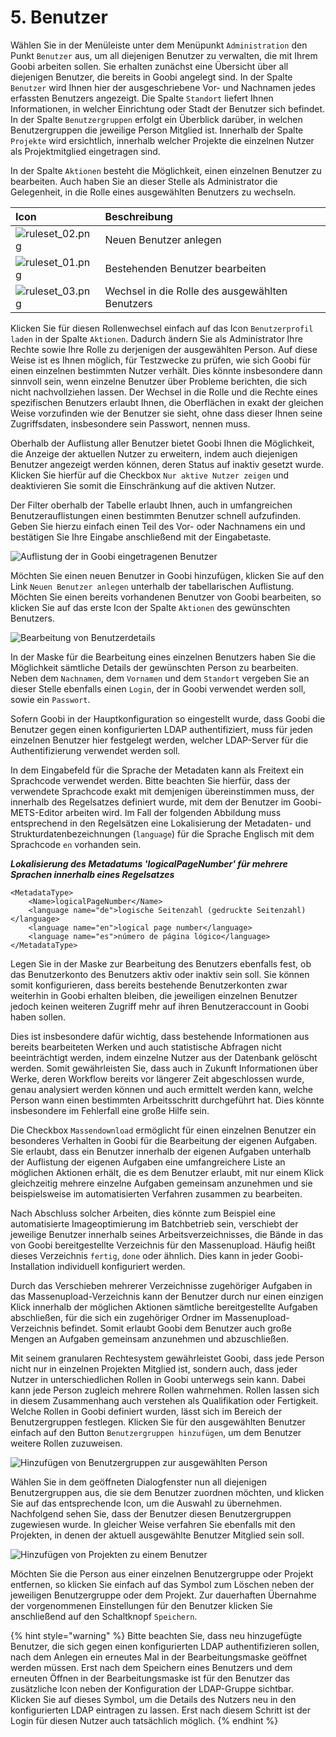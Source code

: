 # 5. Benutzer

Wählen Sie in der Menüleiste unter dem Menüpunkt `Administration` den Punkt `Benutzer` aus, um all diejenigen Benutzer zu verwalten, die mit Ihrem Goobi arbeiten sollen. Sie erhalten zunächst eine Übersicht über all diejenigen Benutzer, die bereits in Goobi angelegt sind. In der Spalte `Benutzer` wird Ihnen hier der ausgeschriebene Vor- und Nachnamen jedes erfassten Benutzers angezeigt. Die Spalte `Standort` liefert Ihnen Informationen, in welcher Einrichtung oder Stadt der Benutzer sich befindet. In der Spalte `Benutzergruppen` erfolgt ein Überblick darüber, in welchen Benutzergruppen die jeweilige Person Mitglied ist. Innerhalb der Spalte `Projekte` wird ersichtlich, innerhalb welcher Projekte die einzelnen Nutzer als Projektmitglied eingetragen sind.

In der Spalte `Aktionen` besteht die Möglichkeit, einen einzelnen Benutzer zu bearbeiten. Auch haben Sie an dieser Stelle als Administrator die Gelegenheit, in die Rolle eines ausgewählten Benutzers zu wechseln.

| Icon | Beschreibung |
| :--- | :--- |
| ![ruleset\_02.png](../.gitbook/assets/ruleset_02.png) | Neuen Benutzer anlegen |
| ![ruleset\_01.png](../.gitbook/assets/ruleset_01.png) | Bestehenden Benutzer bearbeiten |
| ![ruleset\_03.png](../.gitbook/assets/ruleset_03.png) | Wechsel in die Rolle des ausgewählten Benutzers |

Klicken Sie für diesen Rollenwechsel einfach auf das Icon `Benutzerprofil laden` in der Spalte `Aktionen`. Dadurch ändern Sie als Administrator Ihre Rechte sowie Ihre Rolle zu derjenigen der ausgewählten Person. Auf diese Weise ist es Ihnen möglich, für Testzwecke zu prüfen, wie sich Goobi für einen einzelnen bestimmten Nutzer verhält. Dies könnte insbesondere dann sinnvoll sein, wenn einzelne Benutzer über Probleme berichten, die sich nicht nachvollziehen lassen. Der Wechsel in die Rolle und die Rechte eines spezifischen Benutzers erlaubt Ihnen, die Oberflächen in exakt der gleichen Weise vorzufinden wie der Benutzer sie sieht, ohne dass dieser Ihnen seine Zugriffsdaten, insbesondere sein Passwort, nennen muss.

Oberhalb der Auflistung aller Benutzer bietet Goobi Ihnen die Möglichkeit, die Anzeige der aktuellen Nutzer zu erweitern, indem auch diejenigen Benutzer angezeigt werden können, deren Status auf inaktiv gesetzt wurde. Klicken Sie hierfür auf die Checkbox `Nur aktive Nutzer zeigen` und deaktivieren Sie somit die Einschränkung auf die aktiven Nutzer.

Der Filter oberhalb der Tabelle erlaubt Ihnen, auch in umfangreichen Benutzerauflistungen einen bestimmten Benutzer schnell aufzufinden. Geben Sie hierzu einfach einen Teil des Vor- oder Nachnamens ein und bestätigen Sie Ihre Eingabe anschließend mit der Eingabetaste.

![Auflistung der in Goobi eingetragenen Benutzer](../.gitbook/assets/30-61d.png)

Möchten Sie einen neuen Benutzer in Goobi hinzufügen, klicken Sie auf den Link `Neuen Benutzer anlegen` unterhalb der tabellarischen Auflistung. Möchten Sie einen bereits vorhandenen Benutzer von Goobi bearbeiten, so klicken Sie auf das erste Icon der Spalte `Aktionen` des gewünschten Benutzers.

![Bearbeitung von Benutzerdetails](../.gitbook/assets/30-62d.png)

In der Maske für die Bearbeitung eines einzelnen Benutzers haben Sie die Möglichkeit sämtliche Details der gewünschten Person zu bearbeiten. Neben dem `Nachnamen`, dem `Vornamen` und dem `Standort` vergeben Sie an dieser Stelle ebenfalls einen `Login`, der in Goobi verwendet werden soll, sowie ein `Passwort`.

Sofern Goobi in der Hauptkonfiguration so eingestellt wurde, dass Goobi die Benutzer gegen einen konfigurierten LDAP authentifiziert, muss für jeden einzelnen Benutzer hier festgelegt werden, welcher LDAP-Server für die Authentifizierung verwendet werden soll.

In dem Eingabefeld für die Sprache der Metadaten kann als Freitext ein Sprachcode verwendet werden. Bitte beachten Sie hierfür, dass der verwendete Sprachcode exakt mit demjenigen übereinstimmen muss, der innerhalb des Regelsatzes definiert wurde, mit dem der Benutzer im Goobi-METS-Editor arbeiten wird. Im Fall der folgenden Abbildung muss entsprechend in den Regelsätzen eine Lokalisierung der Metadaten- und Strukturdatenbezeichnungen \(`language`\) für die Sprache Englisch mit dem Sprachcode `en` vorhanden sein.

_**Lokalisierung des Metadatums 'logicalPageNumber' für mehrere Sprachen innerhalb eines Regelsatzes**_

```markup
<MetadataType>
    <Name>logicalPageNumber</Name>
    <language name="de">logische Seitenzahl (gedruckte Seitenzahl)</language>
    <language name="en">logical page number</language>
    <language name="es">número de página lógico</language>
</MetadataType>
```

Legen Sie in der Maske zur Bearbeitung des Benutzers ebenfalls fest, ob das Benutzerkonto des Benutzers aktiv oder inaktiv sein soll. Sie können somit konfigurieren, dass bereits bestehende Benutzerkonten zwar weiterhin in Goobi erhalten bleiben, die jeweiligen einzelnen Benutzer jedoch keinen weiteren Zugriff mehr auf ihren Benutzeraccount in Goobi haben sollen.

Dies ist insbesondere dafür wichtig, dass bestehende Informationen aus bereits bearbeiteten Werken und auch statistische Abfragen nicht beeinträchtigt werden, indem einzelne Nutzer aus der Datenbank gelöscht werden. Somit gewährleisten Sie, dass auch in Zukunft Informationen über Werke, deren Workflow bereits vor längerer Zeit abgeschlossen wurde, genau analysiert werden können und auch ermittelt werden kann, welche Person wann einen bestimmten Arbeitsschritt durchgeführt hat. Dies könnte insbesondere im Fehlerfall eine große Hilfe sein.

Die Checkbox `Massendownload` ermöglicht für einen einzelnen Benutzer ein besonderes Verhalten in Goobi für die Bearbeitung der eigenen Aufgaben. Sie erlaubt, dass ein Benutzer innerhalb der eigenen Aufgaben unterhalb der Auflistung der eigenen Aufgaben eine umfangreichere Liste an möglichen Aktionen erhält, die es dem Benutzer erlaubt, mit nur einem Klick gleichzeitig mehrere einzelne Aufgaben gemeinsam anzunehmen und sie beispielsweise im automatisierten Verfahren zusammen zu bearbeiten.

Nach Abschluss solcher Arbeiten, dies könnte zum Beispiel eine automatisierte Imageoptimierung im Batchbetrieb sein, verschiebt der jeweilige Benutzer innerhalb seines Arbeitsverzeichnisses, die Bände in das von Goobi bereitgestellte Verzeichnis für den Massenupload. Häufig heißt dieses Verzeichnis `fertig`, `done` oder ähnlich. Dies kann in jeder Goobi-Installation individuell konfiguriert werden.

Durch das Verschieben mehrerer Verzeichnisse zugehöriger Aufgaben in das Massenupload-Verzeichnis kann der Benutzer durch nur einen einzigen Klick innerhalb der möglichen Aktionen sämtliche bereitgestellte Aufgaben abschließen, für die sich ein zugehöriger Ordner im Massenupload-Verzeichnis befindet. Somit erlaubt Goobi dem Benutzer auch große Mengen an Aufgaben gemeinsam anzunehmen und abzuschließen.

Mit seinem granularen Rechtesystem gewährleistet Goobi, dass jede Person nicht nur in einzelnen Projekten Mitglied ist, sondern auch, dass jeder Nutzer in unterschiedlichen Rollen in Goobi unterwegs sein kann. Dabei kann jede Person zugleich mehrere Rollen wahrnehmen. Rollen lassen sich in diesem Zusammenhang auch verstehen als Qualifikation oder Fertigkeit. Welche Rollen in Goobi definiert wurden, lässt sich im Bereich der Benutzergruppen festlegen. Klicken Sie für den ausgewählten Benutzer einfach auf den Button `Benutzergruppen hinzufügen`, um dem Benutzer weitere Rollen zuzuweisen.

![Hinzuf&#xFC;gen von Benutzergruppen zur ausgew&#xE4;hlten Person](../.gitbook/assets/30-63d.png)

Wählen Sie in dem geöffneten Dialogfenster nun all diejenigen Benutzergruppen aus, die sie dem Benutzer zuordnen möchten, und klicken Sie auf das entsprechende Icon, um die Auswahl zu übernehmen. Nachfolgend sehen Sie, dass der Benutzer diesen Benutzergruppen zugewiesen wurde. In gleicher Weise verfahren Sie ebenfalls mit den Projekten, in denen der aktuell ausgewählte Benutzer Mitglied sein soll.

![Hinzuf&#xFC;gen von Projekten zu einem Benutzer](../.gitbook/assets/30-64d.png)

Möchten Sie die Person aus einer einzelnen Benutzergruppe oder Projekt entfernen, so klicken Sie einfach auf das Symbol zum Löschen neben der jeweiligen Benutzergruppe oder dem Projekt. Zur dauerhaften Übernahme der vorgenommenen Einstellungen für den Benutzer klicken Sie anschließend auf den Schaltknopf `Speichern`.

{% hint style="warning" %}
Bitte beachten Sie, dass neu hinzugefügte Benutzer, die sich gegen einen konfigurierten LDAP authentifizieren sollen, nach dem Anlegen ein erneutes Mal in der Bearbeitungsmaske geöffnet werden müssen. Erst nach dem Speichern eines Benutzers und dem erneuten Öffnen in der Bearbeitungsmaske ist für den Benutzer das zusätzliche Icon neben der Konfiguration der LDAP-Gruppe sichtbar. Klicken Sie auf dieses Symbol, um die Details des Nutzers neu in den konfigurierten LDAP eintragen zu lassen. Erst nach diesem Schritt ist der Login für diesen Nutzer auch tatsächlich möglich.
{% endhint %}


